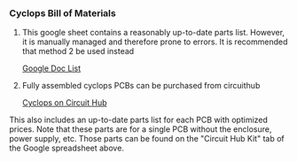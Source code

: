 ### Cyclops Bill of Materials

1. This google sheet contains a reasonably up-to-date parts list. However, it is manually managed and therefore prone to errors. It is recommended that method 2 be used instead

    [Google Doc List](https://docs.google.com/spreadsheets/d/1YQR_ujrZgILNx3XjomLKWgzDvirwKrKaRbVVzmBgk-s/edit?usp=sharing)

2. Fully assembled cyclops PCBs can be purchased from circuithub

    [Cyclops on Circuit Hub](https://circuithub.com/projects/jonnew_/cyclops)

This also includes an up-to-date parts list for each PCB with optimized prices. Note that these parts are for a single PCB without the enclosure, power supply, etc. Those parts can be found on the "Circuit Hub Kit" tab of the Google spreadsheet above.
